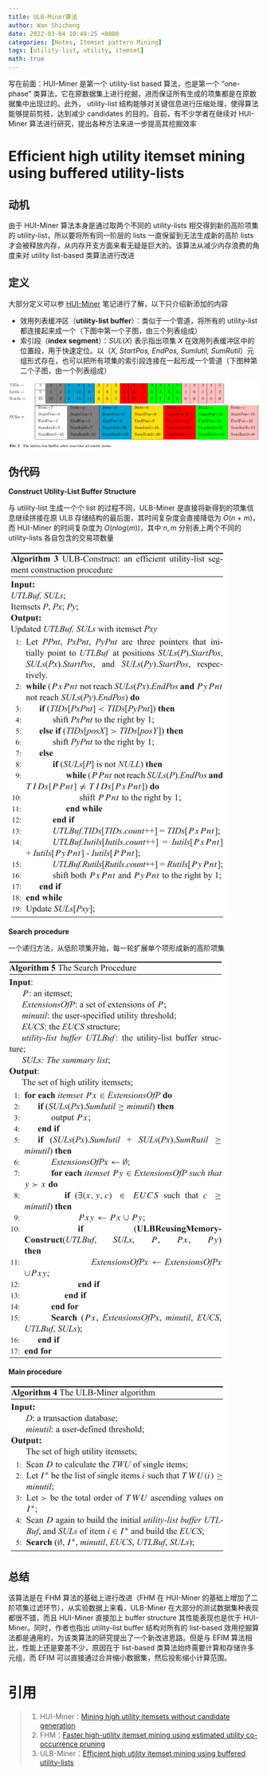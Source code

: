 ```yaml
---
title: ULB-Miner算法
author: Wan Shicheng
date: 2022-03-04 10:49:25 +0800
categories: [Notes, Itemset pattern Mining]
tags: [utility-list, utility, itemset]
math: true
---
```




写在前面：HUI-Miner 是第一个 utility-list based 算法，也是第一个 “one-phase” 类算法，它在原数据集上进行挖掘，进而保证所有生成的项集都是在原数据集中出现过的。此外， utility-list 结构能够对关键信息进行压缩处理，使得算法能够提前剪枝，达到减少 candidates 的目的。目前，有不少学者在继续对 HUI-Miner 算法进行研究，提出各种方法来进一步提高其挖掘效率



# Efficient high utility itemset mining using buffered utility-lists

## 动机

由于 HUI-Miner 算法本身是通过取两个不同的 utility-lists 相交得到新的高阶项集的 utility-list，所以要将所有同一阶层的 lists 一直保留到无法生成新的高阶 lists 才会被释放内存，从内存开支方面来看无疑是巨大的。该算法从减少内存浪费的角度来对 utility list-based 类算法进行改进

## 定义

大部分定义可以参 [HUI-Miner](https://suarne.github.io/posts/HUI-Miner%E7%AE%97%E6%B3%95/) 笔记进行了解，以下只介绍新添加的内容

+ 效用列表缓冲区（**utility-list buffer**）：类似于一个管道，将所有的 utility-list 都连接起来成一个（下图中第一个子图，由三个列表组成）
+ 索引段（**index segment**）：$SUL(X)$ 表示指出项集 $X$ 在效用列表缓冲区中的位置段，用于快速定位。以（_X, StartPos, EndPos, SumIutil, SumRutil_）元组形式存在，也可以把所有项集的索引段连接在一起形成一个管道（下图种第二个子图，由一个列表组成）

![utility-list buffer](/assets/img/algorithm/ULB-Miner算法/buffer_structure.png)

## 伪代码

**Construct Utility-List Buffer Structure**

与 utility-list 生成一个个 list 的过程不同，ULB-Miner 是直接将新得到的项集信息继续拼接在原 ULB 存储结构的最后面，其时间复杂度会直接降低为 $O$($n$ + $m$)，而 HUI-Miner 的时间复杂度为 $O$($nlog(m)$)，其中 $n, m$ 分别表上两个不同的 utility-lists 各自包含的交易项数量

![ULB structure construct](/assets/img/algorithm/ULB-Miner算法/ULB_construct.png)

**Search procedure**

一个递归方法，从低阶项集开始，每一轮扩展单个项形成新的高阶项集

![Search procedure](/assets/img/algorithm/ULB-Miner算法/search_procedure.png)

**Main procedure**

![Main procedure](/assets/img/algorithm/ULB-Miner算法/main_procedure.png)

## 总结

该算法是在 FHM 算法的基础上进行改进（FHM 在 HUI-Miner 的基础上增加了二阶项集过滤环节），从实验数据上来看，ULB-Miner 在大部分的测试数据集种表现都很不错，而且 HUI-Miner 直接加上 buffer structure 其性能表现也是优于 HUI-Miner。同时，作者也指出 utility-list buffer 结构对所有的 list-based 效用挖掘算法都是通用的，为该类算法的研究提出了一个新改进思路。但是与 EFIM 算法相比，性能上还是要差不少，原因在于 list-based 类算法始终需要计算和存储许多元组，而 EFIM 可以直接通过合并缩小数据集，然后投影缩小计算范围。

# 引用

> 1. HUI-Miner：[Mining high utility itemsets without candidate generation](https://dl.acm.org/doi/abs/10.1145/2396761.2396773)
> 2. FHM：[Faster high-utility itemset mining using estimated utility co-occurrence pruning](https://linkspringer.53yu.com/chapter/10.1007/978-3-319-08326-1_9)
> 3. ULB-Miner：[Efficient high utility itemset mining using buffered utility-lists](https://linkspringer.53yu.com/article/10.1007/s10489-017-1057-2)